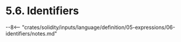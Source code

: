 <!-- This file is generated automatically by infrastructure scripts. Please don't edit by hand. -->

# 5.6. Identifiers

--8<-- "crates/solidity/inputs/language/definition/05-expressions/06-identifiers/notes.md"
